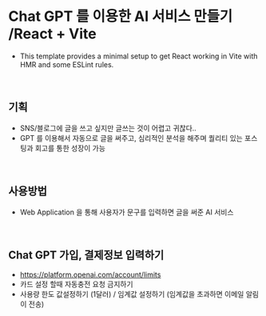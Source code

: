 # Chat GPT 를 이용한 AI 서비스 만들기 /React + Vite
- This template provides a minimal setup to get React working in Vite with HMR and some ESLint rules.

<br>

## 기획 
- SNS/블로그에 글을 쓰고 싶지만 글쓰는 것이 어렵고 귀찮다..
- GPT 를 이용해서 자동으로 글을 써주고, 심리적인 분석을 해주며 퀄리티 있는 포스팅과 회고를 통한 성장이 가능

<br>

## 사용방법
- Web Application 을 통해 사용자가 문구를 입력하면 글을 써준 AI 서비스 

<br>

## Chat GPT 가입, 결제정보 입력하기
- https://platform.openai.com/account/limits
- 카드 설정 할때 자동충전 요청 금지하기
- 사용량 한도 값설정하기 (1달러) / 임계값 설정하기 (임계값을 초과하면 이메일 알림이 전송)